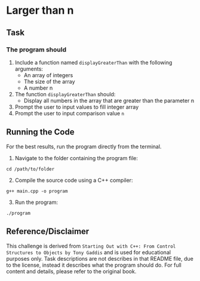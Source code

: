 # Larger than n

## Task

### The program should
1. Include a function named `displayGreaterThan` with the following arguments:
    - An array of integers
    - The size of the array
    - A number n
2. The function `displayGreaterThan` should:
    - Display all numbers in the array that are greater than the parameter n
3. Prompt the user to input values to fill integer array
4. Prompt the user to input comparison value `n`

## Running the Code
For the best results, run the program directly from the terminal.

1. Navigate to the folder containing the program file:
```
cd /path/to/folder
```
2. Compile the source code using a C++ compiler:
```
g++ main.cpp -o program
```
3. Run the program:
```
./program
```

## Reference/Disclaimer
This challenge is derived from `Starting Out with C++: From Control Structures to Objects by Tony Gaddis` and is used for educational purposes only. Task descriptions are not describes in that README file, due to the license, instead it describes what the program should do. For full content and details, please refer to the original book.